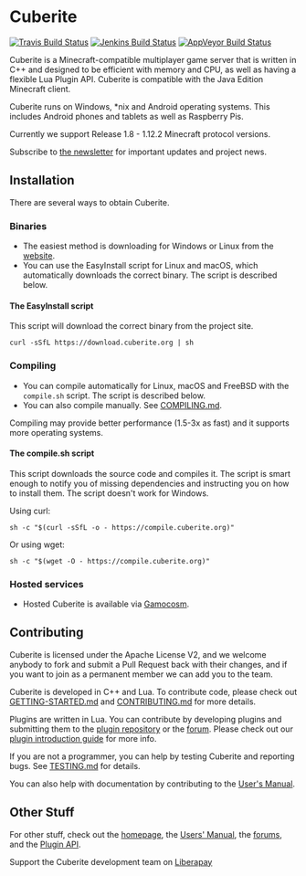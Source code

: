 # Cuberite

[![Travis Build Status](https://img.shields.io/travis/cuberite/cuberite/master.svg?label=Travis)](https://travis-ci.org/cuberite/cuberite)
[![Jenkins Build Status](https://img.shields.io/jenkins/build?jobUrl=https%3A%2F%2Fbuilds.cuberite.org%2Fjob%2Fcuberite%2Fjob%2Fmaster&label=Jenkins)](https://builds.cuberite.org/job/cuberite/job/master/)
[![AppVeyor Build Status](https://img.shields.io/appveyor/ci/cuberite/cuberite/master.svg?label=AppVeyor)](https://ci.appveyor.com/project/cuberite/cuberite)

Cuberite is a Minecraft-compatible multiplayer game server that is written in C++ and designed to be efficient with memory and CPU, as well as having a flexible Lua Plugin API. Cuberite is compatible with the Java Edition Minecraft client.

Cuberite runs on Windows, *nix and Android operating systems. This includes Android phones and tablets as well as Raspberry Pis.

Currently we support Release 1.8 - 1.12.2 Minecraft protocol versions.

Subscribe to [the newsletter][1] for important updates and project news.

## Installation

There are several ways to obtain Cuberite.

### Binaries

- The easiest method is downloading for Windows or Linux from the [website][2].
- You can use the EasyInstall script for Linux and macOS, which automatically downloads the correct binary. The script is described below.

#### The EasyInstall script

This script will download the correct binary from the project site.

    curl -sSfL https://download.cuberite.org | sh

### Compiling

- You can compile automatically for Linux, macOS and FreeBSD with the `compile.sh` script. The script is described below.
- You can also compile manually. See [COMPILING.md][4].

Compiling may provide better performance (1.5-3x as fast) and it supports more operating systems.

#### The compile.sh script

This script downloads the source code and compiles it. The script is smart enough to notify you of missing dependencies and instructing you on how to install them. The script doesn't work for Windows.

Using curl:

    sh -c "$(curl -sSfL -o - https://compile.cuberite.org)"

Or using wget:

    sh -c "$(wget -O - https://compile.cuberite.org)"

### Hosted services

- Hosted Cuberite is available via [Gamocosm][5].

## Contributing

Cuberite is licensed under the Apache License V2, and we welcome anybody to fork and submit a Pull Request back with their changes, and if you want to join as a permanent member we can add you to the team.

Cuberite is developed in C++ and Lua. To contribute code, please check out [GETTING-STARTED.md][6] and [CONTRIBUTING.md][7] for more details.

Plugins are written in Lua. You can contribute by developing plugins and submitting them to the [plugin repository][8] or the [forum][9]. Please check out our [plugin introduction guide][10] for more info.

If you are not a programmer, you can help by testing Cuberite and reporting bugs. See [TESTING.md][11] for details.

You can also help with documentation by contributing to the [User's Manual][12].

## Other Stuff

For other stuff, check out the [homepage][13], the [Users' Manual][14], the [forums][15], and the [Plugin API][16].

Support the Cuberite development team on [Liberapay][17]

[1]: https://cuberite.org/news/#subscribe
[2]: https://cuberite.org/
[4]: https://github.com/cuberite/cuberite/blob/master/COMPILING.md
[5]: https://gamocosm.com/
[6]: https://github.com/cuberite/cuberite/blob/master/GETTING-STARTED.md
[7]: https://github.com/cuberite/cuberite/blob/master/CONTRIBUTING.md
[8]: https://plugins.cuberite.org/
[9]: https://forum.cuberite.org/forum-2.html
[10]: https://api.cuberite.org/Writing-a-Cuberite-plugin.html
[11]: https://github.com/cuberite/cuberite/blob/master/TESTING.md
[12]: https://github.com/cuberite/users-manual
[13]: https://cuberite.org/
[14]: https://book.cuberite.org/
[15]: https://forum.cuberite.org/
[16]: https://api.cuberite.org/
[17]: https://liberapay.com/Cuberite
